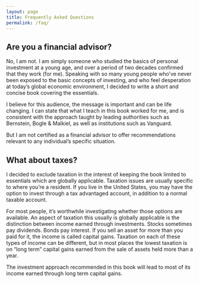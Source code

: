 ```yaml
---
layout: page
title: Frequently Asked Questions
permalink: /faq/
---
```


## Are you a financial advisor?

No, I am not. I am simply someone who studied the basics of personal investment at a young age, and over a period of two decades confirmed that they work (for me). Speaking with so many young people who’ve never been exposed to the basic concepts of investing, and who feel desperation at today’s global economic environment, I decided to write a short and concise book covering the essentials.

I believe for this audience, the message is important and can be life changing. I can state that what I teach in this book worked for me, and is consistent with the approach taught by leading authorities such as Bernstein, Bogle & Malkiel, as well as institutions such as Vanguard.

But I am not certified as a financial advisor to offer recommendations relevant to any individual’s specific situation.

## What about taxes?

I decided to exclude taxation in the interest of keeping the book limited to essentials which are globally applicable. Taxation issues are usually specific to where you’re a resident. If you live in the United States, you may have the option to invest through a tax advantaged account, in addition to a normal taxable account.

For most people, it’s worthwhile investigating whether those options are available. An aspect of taxation this usually is globally applicable is the distinction between income earned through investments. Stocks sometimes pay dividends. Bonds pay interest. If you sell an asset for more than you paid for it, the income is called capital gains. Taxation on each of these types of income can be different, but in most places the lowest taxation is on “long term” capital gains earned from the sale of assets held more than a year.

The investment approach recommended in this book will lead to most of its income earned through long term capital gains.

